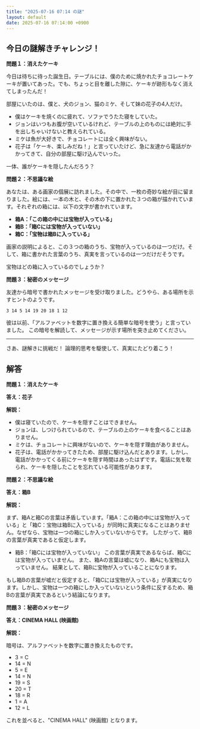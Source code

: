 ```yaml
---
title: "2025-07-16 07:14 の謎"
layout: default
date: 2025-07-16 07:14:00 +0900
---
```

## 今日の謎解きチャレンジ！

**問題１：消えたケーキ**

今日は待ちに待った誕生日。テーブルには、僕のために焼かれたチョコレートケーキが置いてあった。でも、ちょっと目を離した隙に、ケーキが跡形もなく消えてしまったんだ！

部屋にいたのは、僕と、犬のジョン、猫のミケ、そして妹の花子の4人だけ。

*   僕はケーキを焼くのに疲れて、ソファでうたた寝をしていた。
*   ジョンはいつもお腹が空いているけれど、テーブルの上のものには絶対に手を出しちゃいけないと教えられている。
*   ミケは魚が大好きで、チョコレートには全く興味がない。
*   花子は「ケーキ、楽しみだね！」と言っていたけど、急に友達から電話がかかってきて、自分の部屋に駆け込んでいった。

一体、誰がケーキを隠したんだろう？

**問題２：不思議な絵**

あなたは、ある画家の個展に訪れました。その中で、一枚の奇妙な絵が目に留まりました。絵には、一本の木と、その木の下に置かれた３つの箱が描かれています。それぞれの箱には、以下の文字が書かれています。

*   **箱A：「この箱の中には宝物が入っている」**
*   **箱B：「箱Cには宝物が入っていない」**
*   **箱C：「宝物は箱Bに入っている」**

画家の説明によると、この３つの箱のうち、宝物が入っているのは一つだけ。そして、箱に書かれた言葉のうち、真実を言っているのは一つだけだそうです。

宝物はどの箱に入っているのでしょうか？

**問題３：秘密のメッセージ**

友達から暗号で書かれたメッセージを受け取りました。どうやら、ある場所を示すヒントのようです。

```
3 14 5 14 19 20 18 1 12
```

彼は以前、「アルファベットを数字に置き換える簡単な暗号を使う」と言っていました。
この暗号を解読して、メッセージが示す場所を突き止めてください。

---

さあ、謎解きに挑戦だ！
論理的思考を駆使して、真実にたどり着こう！

## 解答

**問題１：消えたケーキ**

**答え：花子**

**解説：**

*   僕は寝ていたので、ケーキを隠すことはできません。
*   ジョンは、しつけられているので、テーブルの上のケーキを食べることはありません。
*   ミケは、チョコレートに興味がないので、ケーキを隠す理由がありません。
*   花子は、電話がかかってきたため、部屋に駆け込んだとあります。しかし、電話がかかってくる前にケーキを隠す時間はあったはずです。電話に気を取られ、ケーキを隠したことを忘れている可能性があります。

**問題２：不思議な絵**

**答え：箱B**

**解説：**

まず、箱Aと箱Cの言葉は矛盾しています。「箱A：この箱の中には宝物が入っている」と「箱C：宝物は箱Bに入っている」が同時に真実になることはありません。なぜなら、宝物は一つの箱にしか入っていないからです。
したがって、箱Bの言葉が真実であると仮定します。

*   箱B：「箱Cには宝物が入っていない」
    この言葉が真実であるならば、箱Cには宝物が入っていません。
    また、箱Aの言葉は嘘になり、箱Aにも宝物は入っていません。
    結果として、箱Bに宝物が入っていることになります。

もし箱Bの言葉が嘘だと仮定すると、「箱Cには宝物が入っている」が真実になります。しかし、宝物は一つの箱にしか入っていないという条件に反するため、箱Bの言葉が真実であるという結論になります。

**問題３：秘密のメッセージ**

**答え：CINEMA HALL (映画館)**

**解説：**

暗号は、アルファベットを数字に置き換えたものです。

*   3 = C
*   14 = N
*   5 = E
*   14 = N
*   19 = S
*   20 = T
*   18 = R
*   1 = A
*   12 = L

これを並べると、"CINEMA HALL" (映画館) となります。
